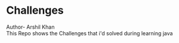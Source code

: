 # Challenges
Author- Arshil Khan
<br>
This Repo shows the Challenges that i'd solved during learning java 
